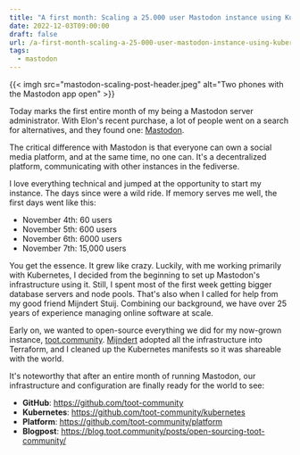 ```yaml
---
title: "A first month: Scaling a 25.000 user Mastodon instance using Kubernetes"
date: 2022-12-03T09:00:00
draft: false
url: /a-first-month-scaling-a-25-000-user-mastodon-instance-using-kubernetes/
tags:
  - mastodon
---
```


{{< imgh src="mastodon-scaling-post-header.jpeg" alt="Two phones with the Mastodon app open" >}}

Today marks the first entire month of my being a Mastodon server administrator.
With Elon's recent purchase, a lot of people went on a search for alternatives,
and they found one: [Mastodon](https://joinmastodon.org).

<!--more-->

The critical difference with Mastodon is that everyone can own a social media
platform, and at the same time, no one can. It's a decentralized platform,
communicating with other instances in the fediverse.

I love everything technical and jumped at the opportunity to start my instance.
The days since were a wild ride. If memory serves me well, the first days went
like this:

- November 4th: 60 users
- November 5th: 600 users
- November 6th: 6000 users
- November 7th: 15,000 users

You get the essence. It grew like crazy. Luckily, with me working primarily with
Kubernetes, I decided from the beginning to set up Mastodon's infrastructure
using it. Still, I spent most of the first week getting bigger database servers
and node pools. That's also when I called for help from my good friend Mijndert
Stuij. Combining our background, we have over 25 years of experience managing
online software at scale.

Early on, we wanted to open-source everything we did for my now-grown instance,
[toot.community](https://toot.community). [Mijndert](https://mijndertstuij.nl)
adopted all the infrastructure into Terraform, and I cleaned up the Kubernetes
manifests so it was shareable with the world.

It's noteworthy that after an entire month of running Mastodon, our
infrastructure and configuration are finally ready for the world to see:

- **GitHub**: https://github.com/toot-community
- **Kubernetes**: https://github.com/toot-community/kubernetes
- **Platform**: https://github.com/toot-community/platform
- **Blogpost**: https://blog.toot.community/posts/open-sourcing-toot-community/
